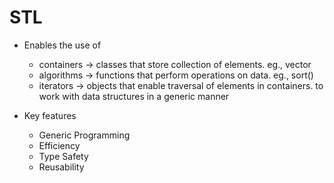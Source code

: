 # STL

- Enables the use of 
    - containers    ->  classes that store collection of elements. eg., vector
    - algorithms    ->  functions that perform operations on data. eg., sort()
    - iterators     ->  objects that enable traversal of elements in containers.
    to work with data structures in a generic manner


- Key features
    - Generic Programming
    - Efficiency
    - Type Safety
    - Reusability


